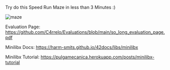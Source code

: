 Try do this Speed Run Maze in less than 3 Minutes :)

![maze](https://user-images.githubusercontent.com/113292868/236808608-ed0e0b5e-6c18-47b0-9bc5-19312b6692c6.png)


Evaluation Page: https://github.com/C4rrelo/Evaluations/blob/main/so_long_evaluation_page.pdf

Minilibx Docs: https://harm-smits.github.io/42docs/libs/minilibx

Minilibx Tutorial: https://pulgamecanica.herokuapp.com/posts/minilibx-tutorial
